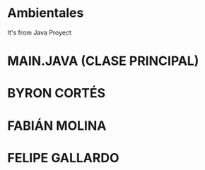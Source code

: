 # Ambientales
It's from Java Proyect

# MAIN.JAVA (CLASE PRINCIPAL)
# BYRON CORTÉS
# FABIÁN MOLINA
# FELIPE GALLARDO

